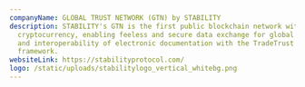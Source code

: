 ```yaml
---
companyName: GLOBAL TRUST NETWORK (GTN) by STABILITY
description: STABILITY's GTN is the first public blockchain network without
  cryptocurrency, enabling feeless and secure data exchange for global adoption
  and interoperability of electronic documentation with the TradeTrust
  framework.
websiteLink: https://stabilityprotocol.com/
logo: /static/uploads/stabilitylogo_vertical_whitebg.png
---
```

